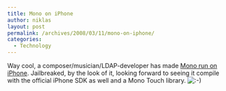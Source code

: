 ```yaml
---
title: Mono on iPhone
author: niklas
layout: post
permalink: /archives/2008/03/11/mono-on-iphone/
categories:
  - Technology
---
```

Way cool, a composer/musician/LDAP-developer has made [Mono run on iPhone][1]. Jailbreaked, by the look of it, looking forward to seeing it compile with the official iPhone SDK as well and a Mono Touch library. <img src='http://blog.saers.com/wp-includes/images/smilies/icon_smile.gif' alt=':-)' class='wp-smiley' />

 [1]: http://tirania.org/blog/archive/2008/Mar-10.html